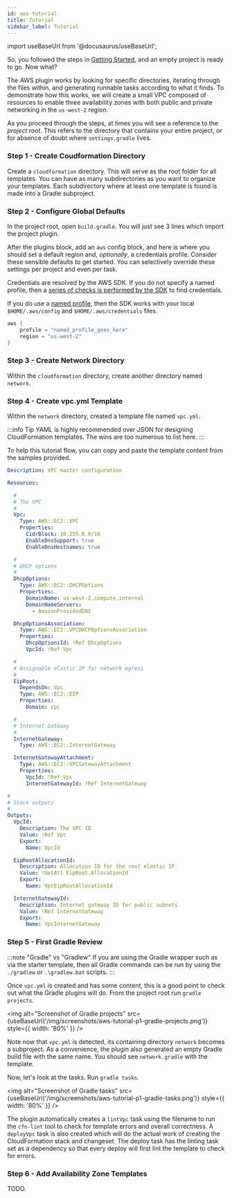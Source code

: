 ```yaml
---
id: aws-tutorial
title: Tutorial
sidebar_label: Tutorial
---
```


import useBaseUrl from '@docusaurus/useBaseUrl';

So, you followed the steps in [Getting Started](aws-getting-started), and an empty project is ready to go. Now what?

The AWS plugin works by looking for specific directories, iterating through the files within, and generating runnable tasks according to what it finds. To demonstrate how this works, we will create a small VPC composed of resources to enable three availability zones with both public and private networking in the `us-west-2` region.

As you proceed through the steps, at times you will see a reference to the *project root*. This refers to the directory that contains your entire project, or for absence of doubt where `settings.gradle` lives.

### Step 1 - Create Coudformation Directory

Create a `cloudformation` directory. This will serve as the root folder for all templates. You can have as many subdirectories as you want to organize your templates. Each subdirectory where at least one template is found is made into a Gradle subproject.

### Step 2 - Configure Global Defaults

In the project root, open `build.gradle`. You will just see 3 lines which import the project plugin.

After the plugins block, add an `aws` config block, and here is where you should set a default region and, _optionally_, a credentials profile. Consider these sensible defaults to get started. You can selectively override these settings per project and even per task.

Credentials are resolved by the AWS SDK. If you do not specify a named profile, then a [series of checks is performed by the SDK](https://sdk.amazonaws.com/java/api/latest/software/amazon/awssdk/auth/credentials/DefaultCredentialsProvider.html) to find credentials.

If you do use a [named profile](https://sdk.amazonaws.com/java/api/latest/software/amazon/awssdk/auth/credentials/ProfileCredentialsProvider.html), then the SDK works with your local `$HOME/.aws/config` and `$HOME/.aws/credentials` files.

```groovy
aws {
    profile = "named_profile_goes_here"
    region = "us-west-2"
}
```

### Step 3 - Create Network Directory

Within the `cloudformation` directory, create another directory named `network`.

### Step 4 - Create vpc.yml Template

Within the `network` directory, created a template file named `vpc.yml`.

:::info Tip
YAML is highly recommended over JSON for designing CloudFormation templates. The wins are too numerous to list here.
:::

To help this tutorial flow, you can copy and paste the template content from the samples provided.

```yaml title="Sample vpc.yml"
Description: VPC master configuration

Resources:

  #
  # The VPC
  #
  Vpc:
    Type: AWS::EC2::VPC
    Properties:
      CidrBlock: 10.255.0.0/16
      EnableDnsSupport: true
      EnableDnsHostnames: true

  #
  # DHCP options
  #
  DhcpOptions:
    Type: AWS::EC2::DHCPOptions
    Properties:
      DomainName: us-west-2.compute.internal
      DomainNameServers:
        - AmazonProvidedDNS

  DhcpOptionsAssociation:
    Type: AWS::EC2::VPCDHCPOptionsAssociation
    Properties: 
      DhcpOptionsId: !Ref DhcpOptions
      VpcId: !Ref Vpc

  #
  # Assignable elastic IP for network egress
  #
  EipRoot:
    DependsOn: Vpc
    Type: AWS::EC2::EIP
    Properties:
      Domain: vpc

  #
  # Internet Gateway
  #
  InternetGateway:
    Type: AWS::EC2::InternetGateway

  InternetGatewayAttachment:
    Type: AWS::EC2::VPCGatewayAttachment
    Properties:
      VpcId: !Ref Vpc
      InternetGatewayId: !Ref InternetGateway

#
# Stack outputs
#
Outputs:
  VpcId:
    Description: The VPC ID
    Value: !Ref Vpc
    Export:
      Name: VpcId

  EipRootAllocationId:
    Description: Allocation ID for the root elastic IP
    Value: !GetAtt EipRoot.AllocationId
    Export:
      Name: VpcEipRootAllocationId

  InternetGatewayId:
    Description: Internet gateway ID for public subnets
    Value: !Ref InternetGateway
    Export:
      Name: VpcInternetGateway
```

### Step 5 - First Gradle Review

:::note "Gradle" vs "Gradlew"
If you are using the Gradle wrapper such as via the starter template, then all Gradle commands can be run by using the `./gradlew` or `.\gradlew.bat` scripts.
:::

Once `vpc.yml` is created and has some content, this is a good point to check out what the Gradle plugins will do. From the project root run `gradle projects`.

<img
    alt="Screenshot of Gradle projects"
    src={useBaseUrl('/img/screenshots/aws-tutorial-p1-gradle-projects.png')}
    style={{ width: '80%' }} />

Note now that `vpc.yml` is detected, its containing directory `network` becomes a subproject. As a convenience, the plugin also generated an empty Gradle build file with the same name. You should see `network.gradle` with the template.

Now, let's look at the tasks. Run `gradle tasks`.

<img
    alt="Screenshot of Gradle tasks"
    src={useBaseUrl('/img/screenshots/aws-tutorial-p1-gradle-tasks.png')}
    style={{ width: '80%' }} />

The plugin automatically creates a `lintVpc` task using the filename to run the `cfn-lint` tool to check for template errors and overall correctness. A `deployVpc` task is also created which will do the actual work of creating the CloudFormation stack and changeset. The deploy task has the linting task set as a dependency so that every deploy will first lint the template to check for errors.

### Step 6 - Add Availability Zone Templates

TODO.